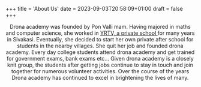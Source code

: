 +++
title = 'About Us'
date = 2023-09-03T20:58:09+01:00
draft = false
+++

<center>
Drona academy was founded by Pon Valli mam. Having majored in maths and computer science, she worked in <a href="https://www.yrtvschool.com"> YRTV, a private school </a> for many years in Sivakasi. Eventually, she decided to start her own private after school for students in the nearby villages. She quit her job and founded drona academy. Every day college students attend drona academy and get trained for government exams, bank exams etc... 
<!-- </br>
</br>
<center> 
<img src="https://raw.githubusercontent.com/suryapandian/drona/main/content/images/valli.jpeg" ></img> </br>
<i> Pon Valli Mam at the September 2023 Rakshabandan event at Vinmeen mentally retarded Girls Training Institute </i>
</center>
</br>
 -->
Given drona academy is a closely knit group, the students after getting jobs continue to stay in touch and join together for numerous volunteer activities. Over the course of the years Drona academy has continued to excel in brightening the lives of many.
</center>
